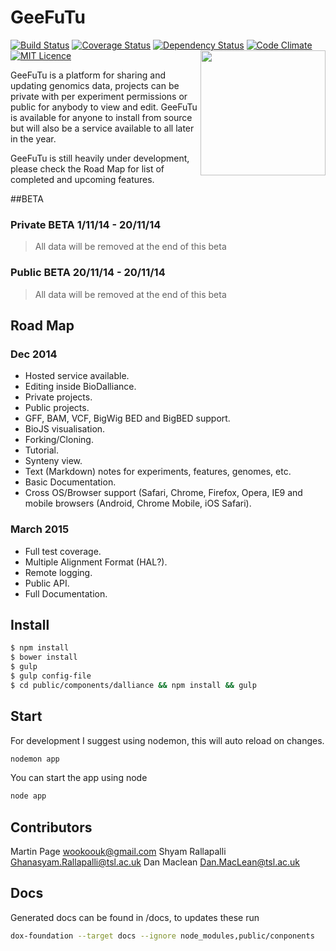 # GeeFuTu
[![Build Status](https://travis-ci.org/wookoouk/GeeFuTu.svg?branch=master)](https://travis-ci.org/wookoouk/GeeFuTu)
[![Coverage Status](https://coveralls.io/repos/wookoouk/GeeFuTu/badge.png?branch=master)](https://coveralls.io/r/wookoouk/GeeFuTu?branch=master)
[![Dependency Status](https://gemnasium.com/wookoouk/GeeFuTu.svg)](https://gemnasium.com/wookoouk/GeeFuTu)
[![Code Climate](https://codeclimate.com/github/wookoouk/GeeFuTu/badges/gpa.svg)](https://codeclimate.com/github/wookoouk/GeeFuTu)
[![MIT Licence](http://img.shields.io/:license-mit-blue.svg)](https://github.com/wookoouk/GeeFuTu/blob/master/LICENCE)
<img align="right" height="200" src="https://raw.githubusercontent.com/wookoouk/GeeFuTu/master/public/GeeFuTu.png">

GeeFuTu is a platform for sharing and updating genomics data, projects can be private with per experiment permissions or public for anybody to view and edit.
GeeFuTu is available for anyone to install from source but will also be a service available to all later in the year.

GeeFuTu is still heavily under development, please check the Road Map for list of completed and upcoming features.

##BETA
### Private BETA 1/11/14 - 20/11/14
> All data will be removed at the end of this beta

### Public BETA 20/11/14 - 20/11/14
> All data will be removed at the end of this beta

## Road Map
### Dec 2014
* Hosted service available.
* Editing inside BioDalliance.
* Private projects.
* Public projects.
* GFF, BAM, VCF, BigWig BED and BigBED support.
* BioJS visualisation.
* Forking/Cloning.
* Tutorial.
* Synteny view.
* Text (Markdown) notes for experiments, features, genomes, etc.
* Basic Documentation.
* Cross OS/Browser support (Safari, Chrome, Firefox, Opera, IE9 and mobile browsers (Android, Chrome Mobile, iOS Safari).

### March 2015
* Full test coverage.
* Multiple Alignment Format (HAL?).
* Remote logging.
* Public API.
* Full Documentation.

## Install
```sh
$ npm install
$ bower install
$ gulp
$ gulp config-file
$ cd public/components/dalliance && npm install && gulp
```

## Start
For development I suggest using nodemon, this will auto reload on changes.
```sh
nodemon app
```

You can start the app using node
```sh
node app
```

## Contributors
Martin Page <wookoouk@gmail.com>
Shyam Rallapalli <Ghanasyam.Rallapalli@tsl.ac.uk>
Dan Maclean <Dan.MacLean@tsl.ac.uk>

## Docs
Generated docs can be found in /docs, to updates these run    
```sh
dox-foundation --target docs --ignore node_modules,public/conponents
```

